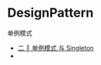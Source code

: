 ﻿# DesignPattern
单例模式




<ul>
<li><a class="entry" href="https://www.cnblogs.com/laozhang-is-phi/p/Singleton-Pattern.html" target="_blank">二 ║ 单例模式 与 Singleton</a></li>
<li></li>
</ul>